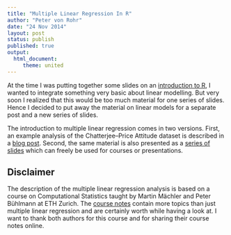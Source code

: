 ```yaml
---
title: "Multiple Linear Regression In R"
author: "Peter von Rohr"
date: "24 Nov 2014"
layout: post
status: publish
published: true
output: 
  html_document:
     theme: united
---
```

 
At the time I was putting together some slides on an [introduction to R](http://charlotte-ngs.github.io/RCrashCourse), I wanted to integrate something very basic about linear modelling. But very soon I realized that this would be too much material for one series of slides. Hence I decided to put away the material on linear models for a separate post and a new series of slides.

The introduction to multiple linear regression comes in two versions. First, an example analysis of the Chatterjee–Price Attitude dataset is described in a [blog post](http://charlotte-ngs.github.io/MultLinRegInR/notes/2014-11-04-MultipleRegressionInR.html). Second, the same material is also presented as a [series of slides](http://charlotte-ngs.github.io/MultLinRegInR/slides/MultLinRegInR.html) which can freely be used for courses or presentations. 

## Disclaimer
The description of the multiple linear regression analysis is based on a course on Computational Statistics taught by Martin Mächler and Peter Bühlmann at ETH Zurich. The [course notes](http://stat.ethz.ch/education/semesters/ss2014/CompStat) contain more topics than just multiple linear regression and are certainly worth while having a look at. I want to thank both authors for this course and for sharing their course notes online.

